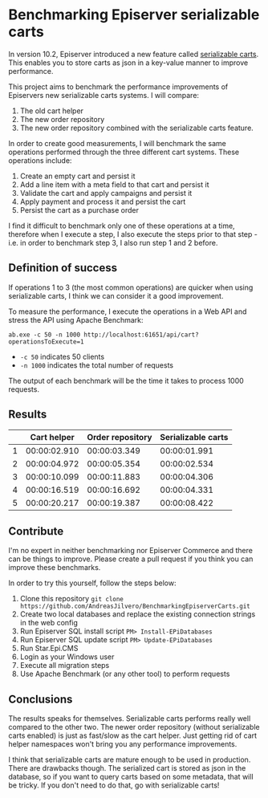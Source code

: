 # Benchmarking Episerver serializable carts #

In version 10.2, Episerver introduced a new feature called [serializable carts](https://world.episerver.com/documentation/developer-guides/commerce/orders/serializable-carts/). This enables you to store carts as json in a key-value manner to improve performance.

This project aims to benchmark the performance improvements of Episervers new serializable carts systems. I will compare:

1. The old cart helper
2. The new order repository
3. The new order repository combined with the serializable carts feature.

In order to create good measurements, I will benchmark the same operations performed through the three different cart systems. These operations include:

1. Create an empty cart and persist it
2. Add a line item with a meta field to that cart and persist it
3. Validate the cart and apply campaigns and persist it
4. Apply payment and process it and persist the cart
5. Persist the cart as a purchase order

I find it difficult to benchmark only one of these operations at a time, therefore when I execute a step, I also execute the steps prior to that step - i.e. in order to benchmark step 3, I also run step 1 and 2 before.

## Definition of success ##

If operations 1 to 3 (the most common operations) are quicker when using serializable carts, I think we can consider it a good improvement.

To measure the performance, I execute the operations in a Web API and stress the API using Apache Benchmark:

`ab.exe -c 50 -n 1000 http://localhost:61651/api/cart?operationsToExecute=1`

* `-c 50` indicates 50 clients
* `-n 1000` indicates the total number of requests

The output of each benchmark will be the time it takes to process 1000 requests. 

## Results ##

|  | Cart helper | Order repository | Serializable carts |
|-----|---|---|---|
| 1 | 00:00:02.910 | 00:00:03.349 | 00:00:01.991 |
| 2 | 00:00:04.972 | 00:00:05.354 | 00:00:02.534 |
| 3 | 00:00:10.099 | 00:00:11.883 | 00:00:04.306 |
| 4 | 00:00:16.519 | 00:00:16.692 | 00:00:04.331 |
| 5 | 00:00:20.217 | 00:00:19.387 | 00:00:08.422 |

## Contribute ##

I'm no expert in neither benchmarking nor Episerver Commerce and there can be things to improve. Please create a pull request if you think you can improve these benchmarks.

In order to try this yourself, follow the steps below:

1. Clone this repository `git clone https://github.com/AndreasJilvero/BenchmarkingEpiserverCarts.git`
2. Create two local databases and replace the existing connection strings in the web config
3. Run Episerver SQL install script `PM> Install-EPiDatabases`
4. Run Episerver SQL update script `PM> Update-EPiDatabases`
5. Run Star.Epi.CMS
6. Login as your Windows user
7. Execute all migration steps 
8. Use Apache Benchmark (or any other tool) to perform requests

## Conclusions ##

The results speaks for themselves. Serializable carts performs really well compared to the other two. The newer order repository (without serializable carts enabled) is just as fast/slow as the cart helper. Just getting rid of cart helper namespaces won't bring you any performance improvements.

I think that serializable carts are mature enough to be used in production. There are drawbacks though. The serialized cart is stored as json in the database, so if you want to query carts based on some metadata, that will be tricky. If you don't need to do that, go with serializable carts!